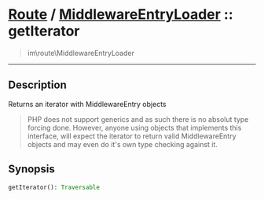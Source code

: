 # [Route](route.md) / [MiddlewareEntryLoader](route-MiddlewareEntryLoader.md) :: getIterator
 > im\route\MiddlewareEntryLoader
____

## Description
Returns an iterator with MiddlewareEntry objects

 > PHP does not support generics and as such there is no absolut type forcing done. However, anyone using objects that implements this interface, will expect the iterator to return valid MiddlewareEntry objects and may even do it's own type checking against it.  

## Synopsis
```php
getIterator(): Traversable
```
